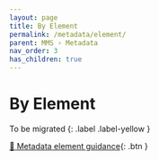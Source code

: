 ```yaml
---
layout: page
title: By Element
permalink: /metadata/element/
parent: MMS › Metadata
nav_order: 3
has_children: true
---
```


# By Element

To be migrated
{: .label .label-yellow }

[📄 Metadata element guidance](https://docs.google.com/document/d/1WkzQcf5UBcGTOLJGpCDEfxfLAxhZP6-W-IrgvTIRjO0/edit){: .btn }